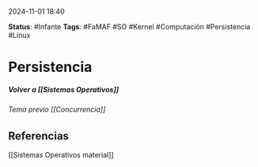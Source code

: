 2024-11-01 18:40

__Status__: #Infante 
__Tags__: #FaMAF #SO #Kernel #Computación #Persistencia #Linux 
# Persistencia

##### Volver a [[Sistemas Operativos]]



###### Tema previo [[Concurrencia]]
## Referencias

[[Sistemas Operativos material]]